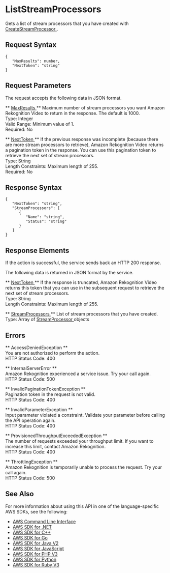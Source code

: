 # ListStreamProcessors<a name="API_ListStreamProcessors"></a>

Gets a list of stream processors that you have created with [ CreateStreamProcessor ](API_CreateStreamProcessor.md)\. 

## Request Syntax<a name="API_ListStreamProcessors_RequestSyntax"></a>

```
{
   "MaxResults": number,
   "NextToken": "string"
}
```

## Request Parameters<a name="API_ListStreamProcessors_RequestParameters"></a>

The request accepts the following data in JSON format\.

 ** [ MaxResults ](#API_ListStreamProcessors_RequestSyntax) **   <a name="rekognition-ListStreamProcessors-request-MaxResults"></a>
Maximum number of stream processors you want Amazon Rekognition Video to return in the response\. The default is 1000\.   
Type: Integer  
Valid Range: Minimum value of 1\.  
Required: No

 ** [ NextToken ](#API_ListStreamProcessors_RequestSyntax) **   <a name="rekognition-ListStreamProcessors-request-NextToken"></a>
If the previous response was incomplete \(because there are more stream processors to retrieve\), Amazon Rekognition Video returns a pagination token in the response\. You can use this pagination token to retrieve the next set of stream processors\.   
Type: String  
Length Constraints: Maximum length of 255\.  
Required: No

## Response Syntax<a name="API_ListStreamProcessors_ResponseSyntax"></a>

```
{
   "NextToken": "string",
   "StreamProcessors": [ 
      { 
         "Name": "string",
         "Status": "string"
      }
   ]
}
```

## Response Elements<a name="API_ListStreamProcessors_ResponseElements"></a>

If the action is successful, the service sends back an HTTP 200 response\.

The following data is returned in JSON format by the service\.

 ** [ NextToken ](#API_ListStreamProcessors_ResponseSyntax) **   <a name="rekognition-ListStreamProcessors-response-NextToken"></a>
If the response is truncated, Amazon Rekognition Video returns this token that you can use in the subsequent request to retrieve the next set of stream processors\.   
Type: String  
Length Constraints: Maximum length of 255\.

 ** [ StreamProcessors ](#API_ListStreamProcessors_ResponseSyntax) **   <a name="rekognition-ListStreamProcessors-response-StreamProcessors"></a>
List of stream processors that you have created\.  
Type: Array of [ StreamProcessor ](API_StreamProcessor.md) objects

## Errors<a name="API_ListStreamProcessors_Errors"></a>

 ** AccessDeniedException **   
You are not authorized to perform the action\.  
HTTP Status Code: 400

 ** InternalServerError **   
Amazon Rekognition experienced a service issue\. Try your call again\.  
HTTP Status Code: 500

 ** InvalidPaginationTokenException **   
Pagination token in the request is not valid\.  
HTTP Status Code: 400

 ** InvalidParameterException **   
Input parameter violated a constraint\. Validate your parameter before calling the API operation again\.  
HTTP Status Code: 400

 ** ProvisionedThroughputExceededException **   
The number of requests exceeded your throughput limit\. If you want to increase this limit, contact Amazon Rekognition\.  
HTTP Status Code: 400

 ** ThrottlingException **   
Amazon Rekognition is temporarily unable to process the request\. Try your call again\.  
HTTP Status Code: 500

## See Also<a name="API_ListStreamProcessors_SeeAlso"></a>

For more information about using this API in one of the language\-specific AWS SDKs, see the following:
+  [ AWS Command Line Interface](https://docs.aws.amazon.com/goto/aws-cli/rekognition-2016-06-27/ListStreamProcessors) 
+  [ AWS SDK for \.NET](https://docs.aws.amazon.com/goto/DotNetSDKV3/rekognition-2016-06-27/ListStreamProcessors) 
+  [ AWS SDK for C\+\+](https://docs.aws.amazon.com/goto/SdkForCpp/rekognition-2016-06-27/ListStreamProcessors) 
+  [ AWS SDK for Go](https://docs.aws.amazon.com/goto/SdkForGoV1/rekognition-2016-06-27/ListStreamProcessors) 
+  [ AWS SDK for Java V2](https://docs.aws.amazon.com/goto/SdkForJavaV2/rekognition-2016-06-27/ListStreamProcessors) 
+  [ AWS SDK for JavaScript](https://docs.aws.amazon.com/goto/AWSJavaScriptSDK/rekognition-2016-06-27/ListStreamProcessors) 
+  [ AWS SDK for PHP V3](https://docs.aws.amazon.com/goto/SdkForPHPV3/rekognition-2016-06-27/ListStreamProcessors) 
+  [ AWS SDK for Python](https://docs.aws.amazon.com/goto/boto3/rekognition-2016-06-27/ListStreamProcessors) 
+  [ AWS SDK for Ruby V3](https://docs.aws.amazon.com/goto/SdkForRubyV3/rekognition-2016-06-27/ListStreamProcessors) 